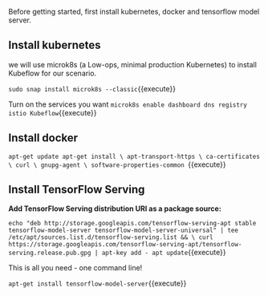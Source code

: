 Before getting started, first install kubernetes, docker and tensorflow model server.

## Install kubernetes

we will use microk8s (a Low-ops, minimal production Kubernetes) to install Kubeflow for our scenario.

`sudo snap install microk8s --classic`{{execute}}

Turn on the services you want
`microk8s enable dashboard dns registry istio Kubeflow`{{execute}}

## Install docker

`apt-get update
apt-get install \
    apt-transport-https \
    ca-certificates \
    curl \
    gnupg-agent \
    software-properties-common
    `{{execute}}

## Install TensorFlow Serving


**Add TensorFlow Serving distribution URI as a package source:**

`echo "deb http://storage.googleapis.com/tensorflow-serving-apt stable tensorflow-model-server tensorflow-model-server-universal" | tee /etc/apt/sources.list.d/tensorflow-serving.list && \
curl https://storage.googleapis.com/tensorflow-serving-apt/tensorflow-serving.release.pub.gpg | apt-key add -
apt update`{{execute}}

This is all you need - one command line!

`apt-get install tensorflow-model-server`{{execute}}
